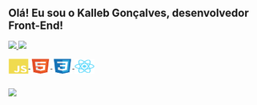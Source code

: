 ## Olá! Eu sou o Kalleb Gonçalves, desenvolvedor Front-End!

<div>
  <a href="https://github.com/kallebgoncalves">
  <img height="180em" src="https://github-readme-stats.vercel.app/api?username=kallebgoncalves&show_icons=true&theme=dracula&include_all_commits=true&count_private=true"/>
  <img height="180em" src="https://github-readme-stats.vercel.app/api/top-langs/?username=kallebgoncalves&layout=compact&langs_count=7&theme=dracula"/>
</div>

  <div style="display: inline_block"><br>
  <img align="center" alt="Kalleb-Js" height="30" width="40" src="https://raw.githubusercontent.com/devicons/devicon/master/icons/javascript/javascript-plain.svg">
  <img align="center" alt="Kalleb-HTML" height="30" width="40" src="https://raw.githubusercontent.com/devicons/devicon/master/icons/html5/html5-original.svg">
  <img align="center" alt="Kalleb-CSS" height="30" width="40" src="https://raw.githubusercontent.com/devicons/devicon/master/icons/css3/css3-original.svg">
  <img align="center" alt="Kalleb-React" height="30" width="40" src="https://raw.githubusercontent.com/devicons/devicon/master/icons/react/react-original.svg">
</div>
 
 ##
 
<div> 
  <a href="https://www.linkedin.com/in/kallebgon%C3%A7alves/" target="_blank"><img src="https://img.shields.io/badge/-LinkedIn-%230077B5?style=for-the-badge&logo=linkedin&logoColor=white" target="_blank"></a> 
</div>
